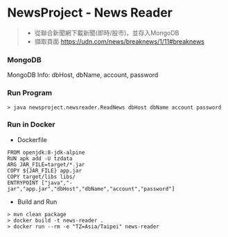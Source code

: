 # NewsProject - News Reader

> - 從聯合新聞網下載新聞(即時/股市)，並存入MongoDB
> - 擷取頁面 https://udn.com/news/breaknews/1/11#breaknews

### MongoDB
MongoDB Info: dbHost, dbName, account, password

### Run Program
```Shell
> java newsproject.newsreader.ReadNews dbHost dbName account password
```

### Run in Docker
- Dockerfile
```
FROM openjdk:8-jdk-alpine
RUN apk add -U tzdata
ARG JAR_FILE=target/*.jar
COPY ${JAR_FILE} app.jar
COPY target/libs libs/
ENTRYPOINT ["java","-jar","app.jar","dbHost","dbName","account","password"]
```
- Build and Run
```Shell
> mvn clean package
> docker build -t news-reader .
> docker run --rm -e "TZ=Asia/Taipei" news-reader
```
